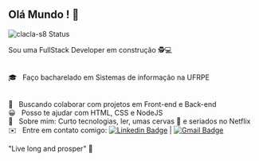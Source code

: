 ## Olá Mundo ! 👋

![clacla-s8 Status](https://github-readme-stats.vercel.app/api?username=clacla-s8&show_icons=true&theme=tokyonight)

Sou uma FullStack Developer em construção 🕵️‍💻

 <br/> 🎓 &nbsp; Faço bacharelado em Sistemas de informação na UFRPE
 
 <br/> 💙 &nbsp; Buscando colaborar com projetos em Front-end e Back-end
 <br/> 😀 &nbsp; Posso te ajudar com HTML, CSS e NodeJS
 <br/> 💬 &nbsp; Sobre mim: Curto tecnologias, ler, umas cervas 🍺 e seriados no Netflix
 <br/> ✉️ &nbsp; Entre em contato comigo: [![Linkedin Badge](https://img.shields.io/badge/-ClariceSantos-blue?style=flat-square&logo=Linkedin&logoColor=white&link=https://www.linkedin.com/in/clarice-santos-07a47794/)](https://www.linkedin.com/in/clarice-santos-07a47794/)
 | 
[![Gmail Badge](https://img.shields.io/badge/-clariceks8@gmail.com-c14438?style=flat-square&logo=Gmail&logoColor=white&link=mailto:clariceks8@gmail.com)](mailto:clariceks8@gmail.com)


 "Live long and prosper" 🖖


